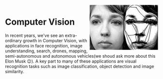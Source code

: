 <img src="scenarios/media/saccaldic_motion.jpg" align="right" alt="" width="225"/>

# Computer Vision 
In recent years, we've see an extra-ordinary growth in Computer Vision, with applications in face recognition, image understanding, search, drones, mapping, semi-autonomous and autonomous vehicles(we shoud ask more about this Elon Musk :wink:). A key part to many of these applications are visual recognition tasks such as image classification, object detection and image similarity.


















